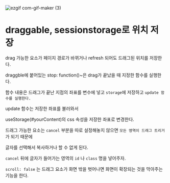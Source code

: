 ![ezgif com-gif-maker (3)](https://user-images.githubusercontent.com/79053495/151566411-49493787-5f16-447b-a877-b2a35d6239a8.gif)

# draggable, sessionstorage로 위치 저장

drag 가능한 요소가 페이지 경로가 바뀌거나 refresh 되어도 드래그된 위치를 저장한다.

draggble에 붙어있는 stop: function()~은 drag가 끝났을 때 지정한 함수를 실행한다.

함수 내용은 드래그가 끝난 지점의 좌표를 변수에 넣고 `storage`에 저장하고 `update 함수를 실행한다. `

update 함수는 저장한 좌표를 불러와서

useStorage(#yourContent)의 css 속성을 저장한 좌표로 변경한다.

드래그 가능한 요소는 `cancel` 부분을 따로 설정해놓지 않으면 `모든 영역이 드래그 트리거`가 되기 때문에

글자를 선택해서 복사하거나 할 수 없게 된다.

`cancel` 뒤에 글자가 들어가는 영역의 `id` 나 `class` 명을 넣어주자.

`scroll: false` 는 드래그 요소가 화면 밖을 벗어나면 화면이 확장되는 것을 막아주는 기능을 한다.
